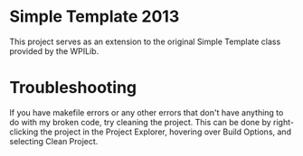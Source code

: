 Simple Template 2013
=====================
This project serves as an extension to the original Simple Template class provided by the WPILib.

Troubleshooting
================
If you have makefile errors or any other errors that don't have anything to do with my broken code, try cleaning the project. This can be done by right-clicking the project in the Project Explorer, hovering over Build Options, and selecting Clean Project.
